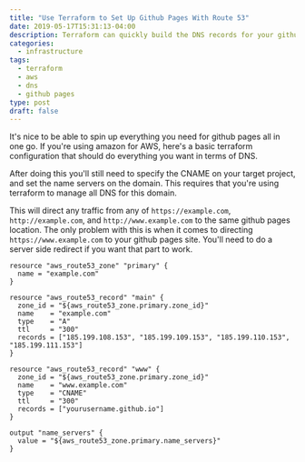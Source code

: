 ```yaml
---
title: "Use Terraform to Set Up Github Pages With Route 53"
date: 2019-05-17T15:31:13-04:00
description: Terraform can quickly build the DNS records for your github pages site. It's declarative, and easy to keep up to date, and replicate.
categories:
  - infrastructure
tags:
  - terraform
  - aws
  - dns
  - github pages
type: post
draft: false
---
```


It's nice to be able to spin up everything you need for github pages all in one
go. If you're using amazon for AWS, here's a basic terraform configuration that
should do everything you want in terms of DNS.

After doing this you'll still need to specify the CNAME on your target project,
and set the name servers on the domain. This requires that you're using
terraform to manage all DNS for this domain.

This will direct any traffic from any of `https://example.com`,
`http://example.com`, and `http://www.example.com` to the same github pages
location. The only problem with this is when it comes to directing
`https://www.example.com` to your github pages site. You'll need to do a server
side redirect if you want that part to work.

```
resource "aws_route53_zone" "primary" {
  name = "example.com"
}

resource "aws_route53_record" "main" {
  zone_id = "${aws_route53_zone.primary.zone_id}"
  name    = "example.com"
  type    = "A"
  ttl     = "300"
  records = ["185.199.108.153", "185.199.109.153", "185.199.110.153", "185.199.111.153"]
}

resource "aws_route53_record" "www" {
  zone_id = "${aws_route53_zone.primary.zone_id}"
  name    = "www.example.com"
  type    = "CNAME"
  ttl     = "300"
  records = ["yourusername.github.io"]
}

output "name_servers" {
  value = "${aws_route53_zone.primary.name_servers}"
}
```
